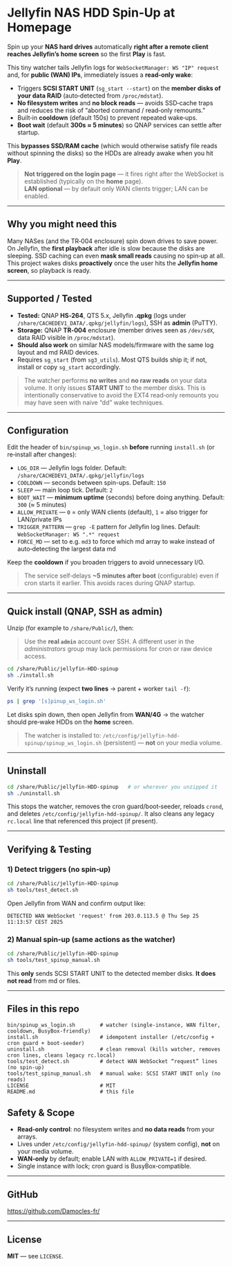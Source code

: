 # Jellyfin NAS HDD Spin‑Up at Homepage

Spin up your **NAS hard drives** automatically **right after a remote client reaches Jellyfin’s home screen** so the first **Play** is fast.

This tiny watcher tails Jellyfin logs for `WebSocketManager: WS "IP" request` and, for **public (WAN) IPs**, immediately issues a **read‑only wake**:
- Triggers **SCSI START UNIT** (`sg_start --start`) on the **member disks of your data RAID** (auto‑detected from `/proc/mdstat`).
- **No filesystem writes** and **no block reads** — avoids SSD‑cache traps and reduces the risk of “aborted command / read‑only remounts.”
- Built‑in **cooldown** (default 150s) to prevent repeated wake‑ups.
- **Boot wait** (default **300s ≈ 5 minutes**) so QNAP services can settle after startup.

This **bypasses SSD/RAM cache** (which would otherwise satisfy file reads without spinning the disks) so the HDDs are already awake when you hit **Play**.

> **Not triggered on the login page** — it fires right after the WebSocket is established (typically on the **home** page).  
> **LAN optional** — by default only WAN clients trigger; LAN can be enabled.

---

## Why you might need this

Many NASes (and the TR‑004 enclosure) spin down drives to save power. On Jellyfin, the **first playback** after idle is slow because the disks are sleeping. SSD caching can even **mask small reads** causing no spin‑up at all. This project wakes disks **proactively** once the user hits the **Jellyfin home screen**, so playback is ready.

---

## Supported / Tested

- **Tested:** QNAP **HS‑264**, QTS 5.x, Jellyfin **.qpkg** (logs under `/share/CACHEDEV1_DATA/.qpkg/jellyfin/logs`), SSH as **admin** (PuTTY).
- **Storage:** QNAP **TR‑004** enclosure (member drives seen as `/dev/sdX`, data RAID visible in `/proc/mdstat`).
- **Should also work** on similar NAS models/firmware with the same log layout and md RAID devices.
- Requires `sg_start` (from `sg3_utils`). Most QTS builds ship it; if not, install or copy `sg_start` accordingly.

> The watcher performs **no writes** and **no raw reads** on your data volume. It only issues **START UNIT** to the member disks. This is intentionally conservative to avoid the EXT4 read‑only remounts you may have seen with naive “dd” wake techniques.

---

## Configuration

Edit the header of `bin/spinup_ws_login.sh` **before** running `install.sh` (or re‑install after changes):

- `LOG_DIR` — Jellyfin logs folder. Default: `/share/CACHEDEV1_DATA/.qpkg/jellyfin/logs`
- `COOLDOWN` — seconds between spin-ups. Default: `150`
- `SLEEP` — main loop tick. Default: `2`
- `BOOT_WAIT` — **minimum uptime** (seconds) before doing anything. Default: `300` (≈ 5 minutes)
- `ALLOW_PRIVATE` — `0` = only WAN clients (default), `1` = also trigger for LAN/private IPs
- `TRIGGER_PATTERN` — `grep -E` pattern for Jellyfin log lines. Default: `WebSocketManager: WS ".*" request`
- `FORCE_MD` — set to e.g. `md3` to force which md array to wake instead of auto‑detecting the largest data md

Keep the **cooldown** if you broaden triggers to avoid unnecessary I/O.

> The service self‑delays **~5 minutes after boot** (configurable) even if cron starts it earlier. This avoids races during QNAP startup.

---

## Quick install (QNAP, SSH as **admin**)

Unzip (for example to `/share/Public/`), then:

> Use the **real `admin`** account over SSH. A different user in the *administrators* group may lack permissions for cron or raw device access.

```sh
cd /share/Public/jellyfin-HDD-spinup
sh ./install.sh
```

Verify it’s running (expect **two lines** → parent + worker `tail -f`):

```sh
ps | grep '[s]pinup_ws_login.sh'
```

Let disks spin down, then open Jellyfin from **WAN/4G** → the watcher should pre‑wake HDDs on the **home** screen.

> The watcher is installed to: `/etc/config/jellyfin-hdd-spinup/spinup_ws_login.sh` (persistent) — **not** on your media volume.

---

## Uninstall

```sh
cd /share/Public/jellyfin-HDD-spinup   # or wherever you unzipped it
sh ./uninstall.sh
```

This stops the watcher, removes the cron guard/boot‑seeder, reloads `crond`, and deletes `/etc/config/jellyfin-hdd-spinup/`. It also cleans any legacy `rc.local` line that referenced this project (if present).

---

## Verifying & Testing

### 1) Detect triggers (no spin‑up)

```sh
cd /share/Public/jellyfin-HDD-spinup
sh tools/test_detect.sh
```
Open Jellyfin from WAN and confirm output like:

```
DETECTED WAN WebSocket 'request' from 203.0.113.5 @ Thu Sep 25 11:13:57 CEST 2025
```

### 2) Manual spin‑up (same actions as the watcher)

```sh
cd /share/Public/jellyfin-HDD-spinup
sh tools/test_spinup_manual.sh
```
This **only** sends SCSI START UNIT to the detected member disks. **It does not read** from md or files.

---

## Files in this repo

```
bin/spinup_ws_login.sh        # watcher (single-instance, WAN filter, cooldown, BusyBox-friendly)
install.sh                    # idempotent installer (/etc/config + cron guard + boot-seeder)
uninstall.sh                  # clean removal (kills watcher, removes cron lines, cleans legacy rc.local)
tools/test_detect.sh          # detect WAN WebSocket “request” lines (no spin-up)
tools/test_spinup_manual.sh   # manual wake: SCSI START UNIT only (no reads)
LICENSE                       # MIT
README.md                     # this file
```

## Safety & Scope

- **Read‑only control**: no filesystem writes and **no data reads** from your arrays.
- Lives under `/etc/config/jellyfin-hdd-spinup/` (system config), **not** on your media volume.
- **WAN‑only** by default; enable LAN with `ALLOW_PRIVATE=1` if desired.
- Single instance with lock; cron guard is BusyBox‑compatible.

---

## GitHub

https://github.com/Damocles-fr/

---

## License

**MIT** — see `LICENSE`.
